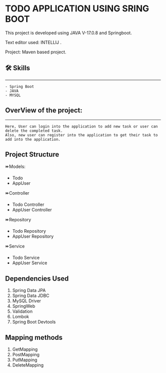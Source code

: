 
# TODO APPLICATION USING SRING BOOT

This project is developed using JAVA V-17.0.8 and Springboot.

Text editor used: INTELLIJ .

Project: Maven based project.

## 🛠 Skills
------------      
    - Spring Boot
    - JAVA
    - MYSQL

## OverView of the project:
---------------------------
    Here, User can login into the application to add new task or user can delete the completed task.
    Also, new user can register into the application to get their task to add into the application.

## Project Structure

⏩Models:
   - Todo
   - AppUser

⏩Controller
   - Todo Controller
   - AppUser Controller

⏩Repository
   - Todo Repository
   - AppUser Repository

⏩Service
   - Todo Service
   - AppUser Service

## Dependencies Used

1. Spring Data JPA
2. Spring Data JDBC
3. MySQL Driver
4. SpringWeb
5. Validation
6. Lombok
7. Spring Boot Devtools

## Mapping methods

1. GetMapping
2. PostMapping
3. PutMapping
4. DeleteMapping


